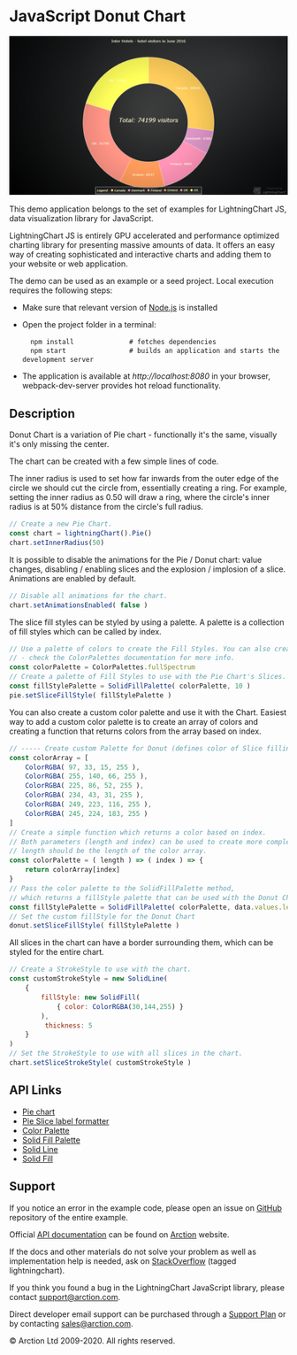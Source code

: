 # JavaScript Donut Chart

![JavaScript Donut Chart](donutChart.png)

This demo application belongs to the set of examples for LightningChart JS, data visualization library for JavaScript.

LightningChart JS is entirely GPU accelerated and performance optimized charting library for presenting massive amounts of data. It offers an easy way of creating sophisticated and interactive charts and adding them to your website or web application.

The demo can be used as an example or a seed project. Local execution requires the following steps:

- Make sure that relevant version of [Node.js](https://nodejs.org/en/download/) is installed
- Open the project folder in a terminal:

        npm install              # fetches dependencies
        npm start                # builds an application and starts the development server

- The application is available at *http://localhost:8080* in your browser, webpack-dev-server provides hot reload functionality.


## Description

Donut Chart is a variation of Pie chart - functionally it's the same, visually it's only missing the center.

The chart can be created with a few simple lines of code.

The inner radius is used to set how far inwards from the outer edge of the circle we should cut the circle from, essentially creating a ring.
For example, setting the inner radius as 0.50 will draw a ring, where the circle's inner radius is at 50% distance from the circle's full radius.

```javascript
// Create a new Pie Chart.
const chart = lightningChart().Pie()
chart.setInnerRadius(50)
```

It is possible to disable the animations for the Pie / Donut chart: value changes, disabling / enabling slices and the explosion / implosion of a slice.
Animations are enabled by default.

```javascript
// Disable all animations for the chart.
chart.setAnimationsEnabled( false )
```

The slice fill styles can be styled by using a palette. A palette is a collection of fill styles which can be called by index.

```javascript
// Use a palette of colors to create the Fill Styles. You can also create your own 
// - check the ColorPalettes documentation for more info.
const colorPalette = ColorPalettes.fullSpectrum
// Create a palette of Fill Styles to use with the Pie Chart's Slices.
const fillStylePalette = SolidFillPalette( colorPalette, 10 )
pie.setSliceFillStyle( fillStylePalette )
```

You can also create a custom color palette and use it with the Chart.
Easiest way to add a custom color palette is to create an array of colors and creating a function that returns colors from the array based on index.

```javascript
// ----- Create custom Palette for Donut (defines color of Slice filling) ----
const colorArray = [
    ColorRGBA( 97, 33, 15, 255 ),
    ColorRGBA( 255, 140, 66, 255 ),
    ColorRGBA( 225, 86, 52, 255 ),
    ColorRGBA( 234, 43, 31, 255 ),
    ColorRGBA( 249, 223, 116, 255 ),
    ColorRGBA( 245, 224, 183, 255 )
]
// Create a simple function which returns a color based on index. 
// Both parameters (length and index) can be used to create more complex functions -
// length should be the length of the color array.
const colorPalette = ( length ) => ( index ) => {
    return colorArray[index]
}
// Pass the color palette to the SolidFillPalette method,
// which returns a fillStyle palette that can be used with the Donut Chart
const fillStylePalette = SolidFillPalette( colorPalette, data.values.length)
// Set the custom fillStyle for the Donut Chart
donut.setSliceFillStyle( fillStylePalette )
```

All slices in the chart can have a border surrounding them, which can be styled for the entire chart.

```javascript
// Create a StrokeStyle to use with the chart.
const customStrokeStyle = new SolidLine(
    {
        fillStyle: new SolidFill(
            { color: ColorRGBA(30,144,255) }
        ),
         thickness: 5
    }
)
// Set the StrokeStyle to use with all slices in the chart.
chart.setSliceStrokeStyle( customStrokeStyle )
```


## API Links

* [Pie chart]
* [Pie Slice label formatter]
* [Color Palette]
* [Solid Fill Palette]
* [Solid Line]
* [Solid Fill]


## Support

If you notice an error in the example code, please open an issue on [GitHub][0] repository of the entire example.

Official [API documentation][1] can be found on [Arction][2] website.

If the docs and other materials do not solve your problem as well as implementation help is needed, ask on [StackOverflow][3] (tagged lightningchart).

If you think you found a bug in the LightningChart JavaScript library, please contact support@arction.com.

Direct developer email support can be purchased through a [Support Plan][4] or by contacting sales@arction.com.

[0]: https://github.com/Arction/
[1]: https://www.arction.com/lightningchart-js-api-documentation/
[2]: https://www.arction.com
[3]: https://stackoverflow.com/questions/tagged/lightningchart
[4]: https://www.arction.com/support-services/

© Arction Ltd 2009-2020. All rights reserved.


[Pie chart]: https://www.arction.com/lightningchart-js-api-documentation/v3.4.0/classes/piechart.html
[Pie Slice label formatter]: https://www.arction.com/lightningchart-js-api-documentation/v3.4.0/globals.html#slicelabelformatter
[Color Palette]: https://www.arction.com/lightningchart-js-api-documentation/v3.4.0/globals.html#palette
[Solid Fill Palette]: https://www.arction.com/lightningchart-js-api-documentation/v3.4.0/globals.html#solidfillpalette
[Solid Line]: https://www.arction.com/lightningchart-js-api-documentation/v3.4.0/classes/solidline.html
[Solid Fill]: https://www.arction.com/lightningchart-js-api-documentation/v3.4.0/classes/solidfill.html

